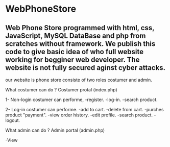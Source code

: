 # WebPhoneStore
Web Phone Store programmed with html, css, JavaScript, MySQL DataBase and php from scratches without framework.
We publish this code to give basic idea of who full website working for begginer web developer. 
The website is not fully secured aginst cyber attacks. 
---------
our website is phone store consiste of two roles costumer and admin.

What costumer can do ? 
Costumer protal (index.php)

1- Non-login costumer can performe,
-register.
-log-in.
-search product.

2- Log-in costumer can performe.
-add to cart.
-delete from cart.
-purches product "payment".
-view order history.
-edit profile.
-search product.
-logout.


What admin can do ?
Admin portal (admin.php)

-View


